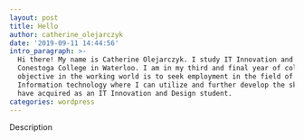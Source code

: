 ```yaml
---
layout: post
title: Hello
author: catherine_olejarczyk
date: '2019-09-11 14:44:56'
intro_paragraph: >-
  Hi there! My name is Catherine Olejarczyk. I study IT Innovation and Design at
  Conestoga College in Waterloo. I am in my third and final year of college. My
  objective in the working world is to seek employment in the field of
  Information technology where I can utilize and further develop the skills I
  have acquired as an IT Innovation and Design student.
categories: wordpress
---
```

Description

